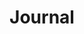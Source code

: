 ---
layout: home
htmlTitle: "Kevin Bluett - Technical Lead at HubSpot"
title: "Journal" # Over the photo journal
description: Technical Lead at HubSpot. Almuni of Trinity College Dublin computer science with experience of running a 7 person development company
tags: [Kevin Bluett, Software Engineer, Fullstack, Senior, Technical Lead, Manager]
---
